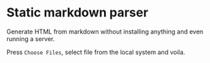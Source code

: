 Static markdown parser
======================
Generate HTML from markdown without installing anything and even running a
server.

Press `Choose Files`, select file from the local system and voila.
